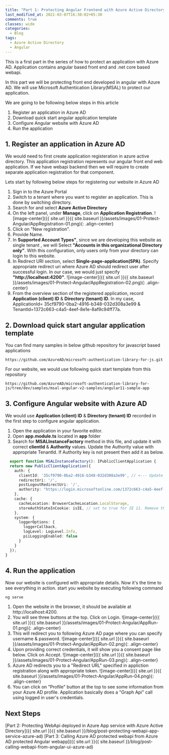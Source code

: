 ```yaml
---
title: "Part 1: Protecting Angular Frontend with Azure Active Directory"
last_modified_at: 2021-03-07T16:30:02+05:30
comments: true
classes: wide
categories:
  - Blog
tags:
  - Azure Active Directory
  - Angular
---
```


This is a first part in the series of how to protect an application with Azure AD. Application contains angular based front end and .net core based webapi. 

In this part we will be protecting front end developed in angular with Azure AD. We will use Microsoft Authentication Library(MSAL) to protect our application.

We are going to be following below steps in this article

1. Register an application in Azure AD
2. Download quick start angular application template
3. Configure Angular website with Azure AD
4. Run the application

## 1. Register an application in Azure AD

We would need to first create application registeration in azure active directory. This application registration represents our angular front end web application. If we have webapi backend then we will require to create separate application registration for that component. 

Lets start by following below steps for registering our website in Azure AD

1. Sign in to the Azure Portal
2. Switch to a tenant where you want to register an application. This is done by switching directory.
3. Search for and select **Azure Active Directory**
4. On the left panel, under **Manage**, click on **Application Registration**.
![image-center]({{ site.url }}{{ site.baseurl }}/assets/images/01-Protect-Angular/AppRegistration-01.png){: .align-center}
5. Click on "New registration".
5. Provide Name. 
6. In **Supported Account Types"**, since we are developing this website as single tenant , we will Select **"Accounts in this organizational Directory only"**. With this configuration, only users only from your directory can login to this website. 
7. In Redirect URI section, select **Single-page-application(SPA)**. Specify appropriate redirect uri where Azure AD should redirect user after successful login. In our case, we would just specify **"http://localhost:4200"**.
![image-center]({{ site.url }}{{ site.baseurl }}/assets/images/01-Protect-Angular/AppRegistration-02.png){: .align-center}
8. From the overview section of the registered application, record **Application (client) ID** & **Directory (tenant) ID**. In my case, ApplicationId= 35cf9790-0ba2-4916-b348-032d308a3e99 & TenantId=1372c663-c4a5-4eef-8e1e-8af9c94ff77a.

## 2. Download quick start angular application template

You can find many samples in below github repository for javascript based applications

```
https://github.com/AzureAD/microsoft-authentication-library-for-js.git 
```

For our website, we would use following quick start template from this repository

```
https://github.com/AzureAD/microsoft-authentication-library-for-js/tree/dev/samples/msal-angular-v2-samples/angular11-sample-app
```

## 3. Configure Angular website with Azure AD

We would use **Application (client) ID** & **Directory (tenant) ID** recorded in the first step to configure angular application.

1. Open the application in your favorite editor. 
2. Open **app.module.ts** located in **app** folder
3. Search for **MSALInstanceFactory** method in this file, and update it with correct **clientId** & **Authority** values. Update the Authority value with appropriate TenantId. If Authority key is not present then add it as below.


```typescript
  export function MSALInstanceFactory(): IPublicClientApplication {
  return new PublicClientApplication({
    auth: {
      clientId: '35cf9790-0ba2-4916-b348-032d308a3e99', // <--- Update ClientId here
      redirectUri: '/',
      postLogoutRedirectUri: '/',
      authority: "https://login.microsoftonline.com/1372c663-c4a5-4eef-8e1e-8af9c94ff77a" // <-- Update TenantId here
    },
    cache: {
      cacheLocation: BrowserCacheLocation.LocalStorage,
      storeAuthStateInCookie: isIE, // set to true for IE 11. Remove this line to use Angular Universal
    },
    system: {
      loggerOptions: {
        loggerCallback,
        logLevel: LogLevel.Info,
        piiLoggingEnabled: false
      }
    }
  });
}
```

## 4. Run the application

Now our website is configured with appropriate details. Now it's the time to see everything in action. start you website by executing following command

```
ng serve
```

1. Open the website in the browser, it should be available at http://localhost:4200. 
2. You will see three buttons at the top. Click on Login. 
![image-center]({{ site.url }}{{ site.baseurl }}/assets/images/01-Protect-Angular/AppRun-01.png){: .align-center}
3. This will redirect you to following Azure AD page where you can specify username & password. 
![image-center]({{ site.url }}{{ site.baseurl }}/assets/images/01-Protect-Angular/AppRun-02.png){: .align-center}
4. Upon providing correct credentials, it will show you a consent page like below. Click on Accept.
![image-center]({{ site.url }}{{ site.baseurl }}/assets/images/01-Protect-Angular/AppRun-03.png){: .align-center}
5. Azure AD redirects you to a "Redirect URL" specified in appliction registration along with appropriate token. 
![image-center]({{ site.url }}{{ site.baseurl }}/assets/images/01-Protect-Angular/AppRun-04.png){: .align-center}
5. You can click on "Profile" button at the top to see some information from your Azure AD profile. Application basically does a "Graph Api" call using logged in user's credentials.


## Next Steps

[Part 2: Protecting WebApi deployed in Azure App service with Azure Active Directory]({{ site.url }}{{ site.baseurl }}/blog/post-protecting-webapi-app-service-azure-ad)
[Part 3: Calling Azure AD protected webapi from Azure AD protected Angular webapp]({{ site.url }}{{ site.baseurl }}/blog/post-calling-webapi-from-angular-ui-azure-ad)